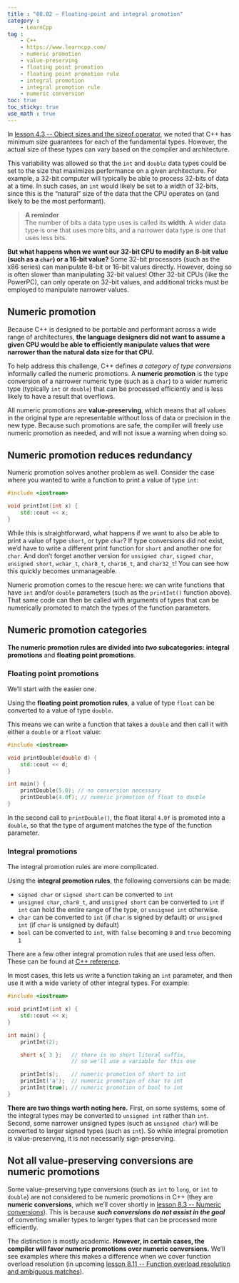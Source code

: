 ```yaml
---
title : "08.02 — Floating-point and integral promotion"
category :
    - LearnCpp
tag : 
    - C++
    - https://www.learncpp.com/
    - numeric promotion
    - value-preserving
    - floating point promotion
    - floating point promotion rule
    - integral promotion
    - integral promotion rule
    - numeric conversion
toc: true  
toc_sticky: true 
use_math : true
---
```



In [lesson 4.3 -- Object sizes and the sizeof operator](https://www.learncpp.com/cpp-tutorial/object-sizes-and-the-sizeof-operator/), we noted that C++ has minimum size guarantees for each of the fundamental types. However, the actual size of these types can vary based on the compiler and architecture.

This variability was allowed so that the `int` and `double` data types could be set to the size that maximizes performance on a given architecture. For example, a 32-bit computer will typically be able to process 32-bits of data at a time. In such cases, an `int` would likely be set to a width of 32-bits, since this is the “natural” size of the data that the CPU operates on (and likely to be the most performant).

>**A reminder**  
The number of bits a data type uses is called its **width**. A wider data type is one that uses more bits, and a narrower data type is one that uses less bits.

**But what happens when we want our 32-bit CPU to modify an 8-bit value (such as a `char`) or a 16-bit value?** Some 32-bit processors (such as the x86 series) can manipulate 8-bit or 16-bit values directly. However, doing so is often slower than manipulating 32-bit values! Other 32-bit CPUs (like the PowerPC), can only operate on 32-bit values, and additional tricks must be employed to manipulate narrower values.


## Numeric promotion

Because C++ is designed to be portable and performant across a wide range of architectures, **the language designers did not want to assume a given CPU would be able to efficiently manipulate values that were narrower than the natural data size for that CPU.**

To help address this challenge, C++ defines *a category of type conversions* informally called the numeric promotions. A **numeric promotion** is the type conversion of a narrower numeric type (such as a `char`) to a wider numeric type (typically `int` or `double`) that can be processed efficiently and is less likely to have a result that overflows.

All numeric promotions are **value-preserving**, which means that all values in the original type are representable without loss of data or precision in the new type. Because such promotions are safe, the compiler will freely use numeric promotion as needed, and will not issue a warning when doing so.


## Numeric promotion reduces redundancy

Numeric promotion solves another problem as well. Consider the case where you wanted to write a function to print a value of type `int`:

```c++
#include <iostream>

void printInt(int x) {
    std::cout << x;
}
```

While this is straightforward, what happens if we want to also be able to print a value of type `short`, or type `char`? If type conversions did not exist, we’d have to write a different print function for `short` and another one for `char`. And don’t forget another version for `unsigned char`, `signed char`, `unsigned short`, `wchar_t`, `char8_t`, `char16_t`, and `char32_t`! You can see how this quickly becomes unmanageable.

Numeric promotion comes to the rescue here: we can write functions that have `int` and/or `double` parameters (such as the `printInt()` function above). That same code can then be called with arguments of types that can be numerically promoted to match the types of the function parameters.


## Numeric promotion categories

**The numeric promotion rules are divided into *two* subcategories:** **integral promotions** and **floating point promotions**.


### Floating point promotions

We’ll start with the easier one.

Using the **floating point promotion rules**, a value of type `float` can be converted to a value of type `double`.

This means we can write a function that takes a `double` and then call it with either a `double` or a `float` value:

```c++
#include <iostream>

void printDouble(double d) {
    std::cout << d;
}

int main() {
    printDouble(5.0); // no conversion necessary
    printDouble(4.0f); // numeric promotion of float to double
}
```

In the second call to `printDouble()`, the float literal `4.0f` is promoted into a `double`, so that the type of argument matches the type of the function parameter.


### Integral promotions

The integral promotion rules are more complicated.

Using the **integral promotion rules**, the following conversions can be made:

- `signed char` or `signed short` can be converted to `int`
- `unsigned char`, `char8_t`, and `unsigned short` can be converted to `int` if `int` can hold the entire range of the type, or `unsigned int` otherwise.
- `char` can be converted to `int` (if `char` is signed by default) or `unsigned int` (if `char` is unsigned by default)
- `bool` can be converted to `int`, with `false` becoming `0` and `true` becoming `1`

There are a few other integral promotion rules that are used less often. These can be found at [C++ reference](https://en.cppreference.com/w/cpp/language/implicit_conversion#Integral_promotion).

In most cases, this lets us write a function taking an `int` parameter, and then use it with a wide variety of other integral types. For example:

```c++
#include <iostream>

void printInt(int x) {
    std::cout << x;
}

int main() {
    printInt(2);

    short s{ 3 };   // there is no short literal suffix,
                    // so we'll use a variable for this one

    printInt(s);    // numeric promotion of short to int
    printInt('a');  // numeric promotion of char to int
    printInt(true); // numeric promotion of bool to int
}
```

**There are two things worth noting here.** First, on some systems, some of the integral types may be converted to `unsigned int` rather than `int`. Second, some narrower unsigned types (such as `unsigned char`) will be converted to larger signed types (such as `int`). So while integral promotion is value-preserving, it is not necessarily sign-preserving.


## Not all value-preserving conversions are numeric promotions

Some value-preserving type conversions (such as `int` to `long`, or `int` to `double`) are not considered to be numeric promotions in C++ (they are **numeric conversions**, which we’ll cover shortly in [lesson 8.3 -- Numeric conversions](https://www.learncpp.com/cpp-tutorial/numeric-conversions/)). This is because ***such conversions do not assist in the goal*** of converting smaller types to larger types that can be processed more efficiently.

The distinction is mostly academic. **However, in certain cases, the compiler will favor numeric promotions over numeric conversions.** We’ll see examples where this makes a difference when we cover function overload resolution (in upcoming [lesson 8.11 -- Function overload resolution and ambiguous matches](https://www.learncpp.com/cpp-tutorial/function-overload-resolution-and-ambiguous-matches/)).